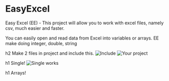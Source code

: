 # EasyExcel
Easy Excel (EE) - This project will allow you to work with excel files, namely csv, much easier and faster.

You can easily open and read data from Excel into variables or arrays.
EE make doing integer, double, string

h2 Make 2 files in project and include this.
![Include](https://imgur.com/a/uqmFcg7)
![Your project](https://imgur.com/a/7R2ll0d)

h1 Single!
![Single works](https://imgur.com/a/IaStKF6)

h1 Arrays!
<blockquote class="imgur-embed-pub" lang="en" data-id="a/Y8GU1ST" data-context="false" ><a href="//imgur.com/a/Y8GU1ST"></a></blockquote><script async src="//s.imgur.com/min/embed.js" charset="utf-8"></script>

